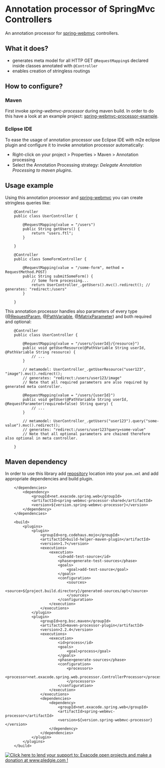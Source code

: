Annotation processor of SpringMvc Controllers
=============================================

An annotation processor for [spring-webmvc](http://projects.spring.io/spring-framework/) controllers. 


What it does?
-------------

- generates meta model for all HTTP GET `@RequestMapping`s declared inside classes annotated with `@Controller`
- enables creation of stringless routings


How to configure?
-----------------

### Maven
First invoke *spring-webmvc-processor* during maven build. In order to do this have a look at an example project: [spring-webmvc-processor-example](https://github.com/exacode/spring-webmvc-processor/blob/master/spring-webmvc-processor-example/pom.xml#L63).
 
### Eclipse IDE
To ease the usage of annotation processor use Eclipse IDE with m2e eclipse plugin and configure it to invoke annotation processor automatically:
* Right-click on your project > Properties > Maven > Annotation processing
* Select the Annotation Processing strategy: *Delegate Annotation Processing to maven plugins*. 


Usage example
-------------

Using this annotation processor and [spring-webmvc](http://projects.spring.io/spring-framework/) you can create stringless queries like:

		@Controller
		public class UserController {

			@RequestMapping(value = "/users")
			public String getUsers() {
				return "users.ftl";
			}

		}

		@Controller
		public class SomeFormController {

			@RequestMapping(value = "/some-form", method = RequestMethod.POST)
			public String submitSomeForm() {
				// Some form processing...
				return UserController_.getUsers().mvc().redirect(); // generates: "redirect:/users"
			}
		
		}

This annotation processor handles also parameters of every type ([@RequestParam](http://docs.spring.io/spring/docs/3.2.x/javadoc-api/org/springframework/web/bind/annotation/RequestParam.html), [@PathVariable](http://docs.spring.io/spring/docs/3.2.x/javadoc-api/org/springframework/web/bind/annotation/PathVariable.html), [@MatrixParameter](http://docs.spring.io/spring/docs/3.2.x/javadoc-api/org/springframework/web/bind/annotation/MatrixVariable.html)) and both required and optional:

		@Controller
		public class UserController {

			@RequestMapping(value = "/users/{userId}/{resource}")
			public void getUserResource(@PathVariable String userId, @PathVariable String resource) {
				// ...
			}

			// metamodel: UserController_.getUserResource("user123", "image").mvc().redirect(); 
			// generates: "redirect:/users/user123/image"
			// Note that all required parameters are also required by generated meta controller.

			@RequestMapping(value = "/users/{userId}")
			public void getUser(@PathVariable String userId, @RequestParameter(required=false) String query) {
				// ...
			}

			// metamodel: UserController_.getUsers("user123").query("some-value").mvc().redirect(); 
			// generates: "redirect:/users/user123?query=some-value"
			// Note that all optional parameters are chained therefore also optional in meta controller.
		
		}


Maven dependency
----------------

In order to use this library add [repository](http://github.com/exacode/mvn-repo) location into your `pom.xml` 
and add appropriate dependencies and build plugin.

		</dependencies>
			<dependency>
				<groupId>net.exacode.spring.web</groupId>
				<artifactId>spring-webmvc-processor-shared</artifactId>
				<version>${version.spring-webmvc-processor}</version>
			</dependency>
		</dependencies>

		<build>
			<plugins>
				<plugin>
					<groupId>org.codehaus.mojo</groupId>
					<artifactId>build-helper-maven-plugin</artifactId>
					<version>1.7</version>
					<executions>
						<execution>
							<id>add-test-source</id>
							<phase>generate-test-sources</phase>
							<goals>
								<goal>add-test-source</goal>
							</goals>
							<configuration>
								<sources>
									<source>${project.build.directory}/generated-sources/apt</source>
								</sources>
							</configuration>
						</execution>
					</executions>
				</plugin>
				<plugin> 
					<groupId>org.bsc.maven</groupId>
					<artifactId>maven-processor-plugin</artifactId>
					<version>2.2.4</version>
					<executions>
						<execution>
							<id>process</id>
							<goals>
								<goal>process</goal>
							</goals>
							<phase>generate-sources</phase>
							<configuration>
								<processors>
									<processor>net.exacode.spring.web.processor.ControllerProcessor</processor>
								</processors>
							</configuration>
						</execution>
					</executions>
					<dependencies>
						<dependency>
							<groupId>net.exacode.spring.web</groupId>
							<artifactId>spring-webmvc-processor</artifactId>
							<version>${version.spring-webmvc-processor}</version>
						</dependency>
					</dependencies>
				</plugin>
			</plugins>
		</build>

<a href='http://www.pledgie.com/campaigns/22342'><img alt='Click here to lend your support to: Exacode open projects and make a donation at www.pledgie.com !' src='http://www.pledgie.com/campaigns/22342.png?skin_name=chrome' border='0' /></a>
